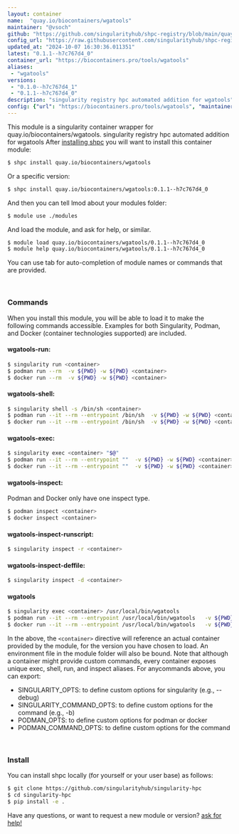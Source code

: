 ```yaml
---
layout: container
name:  "quay.io/biocontainers/wgatools"
maintainer: "@vsoch"
github: "https://github.com/singularityhub/shpc-registry/blob/main/quay.io/biocontainers/wgatools/container.yaml"
config_url: "https://raw.githubusercontent.com/singularityhub/shpc-registry/main/quay.io/biocontainers/wgatools/container.yaml"
updated_at: "2024-10-07 16:30:36.011351"
latest: "0.1.1--h7c767d4_0"
container_url: "https://biocontainers.pro/tools/wgatools"
aliases:
 - "wgatools"
versions:
 - "0.1.0--h7c767d4_1"
 - "0.1.1--h7c767d4_0"
description: "singularity registry hpc automated addition for wgatools"
config: {"url": "https://biocontainers.pro/tools/wgatools", "maintainer": "@vsoch", "description": "singularity registry hpc automated addition for wgatools", "latest": {"0.1.1--h7c767d4_0": "sha256:262cc07f7d99ec72f7ac5e473afb17537de0e110f561e79662041e1422762d5f"}, "tags": {"0.1.0--h7c767d4_1": "sha256:d7eab7965f7ca4fe8c25f98b6382ab87abce14ac42eebc72d184150244a5cabb", "0.1.1--h7c767d4_0": "sha256:262cc07f7d99ec72f7ac5e473afb17537de0e110f561e79662041e1422762d5f"}, "docker": "quay.io/biocontainers/wgatools", "aliases": {"wgatools": "/usr/local/bin/wgatools"}}
---
```


This module is a singularity container wrapper for quay.io/biocontainers/wgatools.
singularity registry hpc automated addition for wgatools
After [installing shpc](#install) you will want to install this container module:


```bash
$ shpc install quay.io/biocontainers/wgatools
```

Or a specific version:

```bash
$ shpc install quay.io/biocontainers/wgatools:0.1.1--h7c767d4_0
```

And then you can tell lmod about your modules folder:

```bash
$ module use ./modules
```

And load the module, and ask for help, or similar.

```bash
$ module load quay.io/biocontainers/wgatools/0.1.1--h7c767d4_0
$ module help quay.io/biocontainers/wgatools/0.1.1--h7c767d4_0
```

You can use tab for auto-completion of module names or commands that are provided.

<br>

### Commands

When you install this module, you will be able to load it to make the following commands accessible.
Examples for both Singularity, Podman, and Docker (container technologies supported) are included.

#### wgatools-run:

```bash
$ singularity run <container>
$ podman run --rm  -v ${PWD} -w ${PWD} <container>
$ docker run --rm  -v ${PWD} -w ${PWD} <container>
```

#### wgatools-shell:

```bash
$ singularity shell -s /bin/sh <container>
$ podman run --it --rm --entrypoint /bin/sh  -v ${PWD} -w ${PWD} <container>
$ docker run --it --rm --entrypoint /bin/sh  -v ${PWD} -w ${PWD} <container>
```

#### wgatools-exec:

```bash
$ singularity exec <container> "$@"
$ podman run --it --rm --entrypoint ""  -v ${PWD} -w ${PWD} <container> "$@"
$ docker run --it --rm --entrypoint ""  -v ${PWD} -w ${PWD} <container> "$@"
```

#### wgatools-inspect:

Podman and Docker only have one inspect type.

```bash
$ podman inspect <container>
$ docker inspect <container>
```

#### wgatools-inspect-runscript:

```bash
$ singularity inspect -r <container>
```

#### wgatools-inspect-deffile:

```bash
$ singularity inspect -d <container>
```


#### wgatools

```bash
$ singularity exec <container> /usr/local/bin/wgatools
$ podman run --it --rm --entrypoint /usr/local/bin/wgatools   -v ${PWD} -w ${PWD} <container> -c " $@"
$ docker run --it --rm --entrypoint /usr/local/bin/wgatools   -v ${PWD} -w ${PWD} <container> -c " $@"
```



In the above, the `<container>` directive will reference an actual container provided
by the module, for the version you have chosen to load. An environment file in the
module folder will also be bound. Note that although a container
might provide custom commands, every container exposes unique exec, shell, run, and
inspect aliases. For anycommands above, you can export:

 - SINGULARITY_OPTS: to define custom options for singularity (e.g., --debug)
 - SINGULARITY_COMMAND_OPTS: to define custom options for the command (e.g., -b)
 - PODMAN_OPTS: to define custom options for podman or docker
 - PODMAN_COMMAND_OPTS: to define custom options for the command

<br>

### Install

You can install shpc locally (for yourself or your user base) as follows:

```bash
$ git clone https://github.com/singularityhub/singularity-hpc
$ cd singularity-hpc
$ pip install -e .
```

Have any questions, or want to request a new module or version? [ask for help!](https://github.com/singularityhub/singularity-hpc/issues)